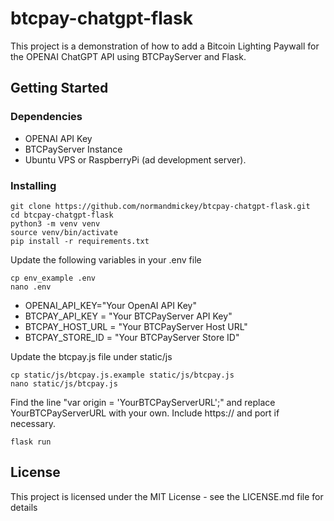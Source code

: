 # btcpay-chatgpt-flask
This project is a demonstration of how to add a Bitcoin Lighting Paywall for the OPENAI ChatGPT API using BTCPayServer and Flask.  


## Getting Started

### Dependencies

* OPENAI API Key
* BTCPayServer Instance
* Ubuntu VPS or RaspberryPi (ad development server).

### Installing

```
git clone https://github.com/normandmickey/btcpay-chatgpt-flask.git
cd btcpay-chatgpt-flask
python3 -m venv venv
source venv/bin/activate
pip install -r requirements.txt
```

Update the following variables in your .env file
```
cp env_example .env 
nano .env
```

* OPENAI_API_KEY="Your OpenAI API Key"
* BTCPAY_API_KEY = "Your BTCPayServer API Key"
* BTCPAY_HOST_URL = "Your BTCPayServer Host URL"
* BTCPAY_STORE_ID = "Your BTCPayServer Store ID"

Update the btcpay.js file under static/js
```
cp static/js/btcpay.js.example static/js/btcpay.js 
nano static/js/btcpay.js
```
Find the line "var origin = 'YourBTCPayServerURL';" and replace YourBTCPayServerURL with your own.  Include https:// and port if necessary. 

```
flask run
```

## License

This project is licensed under the MIT License - see the LICENSE.md file for details
